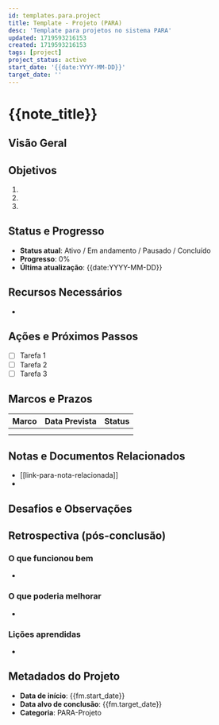 ```yaml
---
id: templates.para.project
title: Template - Projeto (PARA)
desc: 'Template para projetos no sistema PARA'
updated: 1719593216153
created: 1719593216153
tags: [project]
project_status: active
start_date: '{{date:YYYY-MM-DD}}'
target_date: ''
---
```


# {{note_title}}

## Visão Geral

<!-- Breve descrição do projeto e seu propósito -->

## Objetivos

<!-- Objetivos SMART (específicos, mensuráveis, alcançáveis, relevantes, temporais) -->

1. 
2. 
3. 

## Status e Progresso

<!-- Status atual e avanço do projeto -->

- **Status atual**: Ativo / Em andamento / Pausado / Concluído
- **Progresso**: 0%
- **Última atualização**: {{date:YYYY-MM-DD}}

## Recursos Necessários

<!-- Recursos humanos, materiais, financeiros ou de informação -->

- 

## Ações e Próximos Passos

<!-- Lista de tarefas e próximas ações -->

- [ ] Tarefa 1
- [ ] Tarefa 2
- [ ] Tarefa 3

## Marcos e Prazos

<!-- Principais marcos e datas do projeto -->

| Marco | Data Prevista | Status |
|-------|--------------|--------|
|       |              |        |
|       |              |        |

## Notas e Documentos Relacionados

<!-- Links para notas, documentos e recursos relacionados -->

- [[link-para-nota-relacionada]]
- 

## Desafios e Observações

<!-- Desafios encontrados e observações importantes -->

## Retrospectiva (pós-conclusão)

<!-- A ser preenchido após a conclusão do projeto -->

### O que funcionou bem
- 

### O que poderia melhorar
- 

### Lições aprendidas
- 

## Metadados do Projeto
- **Data de início**: {{fm.start_date}}
- **Data alvo de conclusão**: {{fm.target_date}}
- **Categoria**: PARA-Projeto
